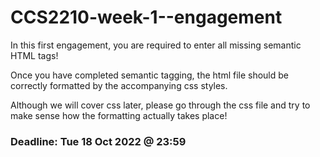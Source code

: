 # CCS2210-week-1--engagement
In this first engagement, you are required to enter all missing semantic HTML tags!

Once you have completed semantic tagging, the html file should be correctly formatted by the accompanying css styles.

Although we will cover css later, please go through the css file and try to make sense how the formatting actually takes place!
### Deadline: Tue 18 Oct 2022 @ 23:59

